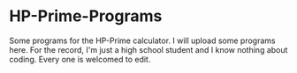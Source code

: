# HP-Prime-Programs
Some programs for the HP-Prime calculator.
I will upload some programs here. For the record, I'm just a high school student and I know nothing about coding. Every one is welcomed to edit.
